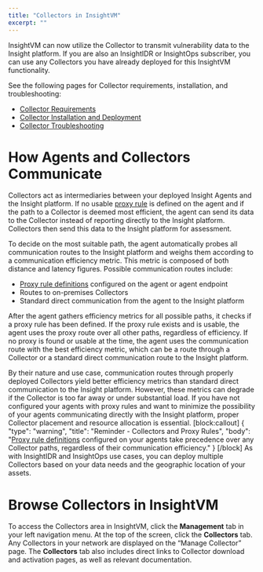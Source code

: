 ```yaml
---
title: "Collectors in InsightVM"
excerpt: ""
---
```

InsightVM can now utilize the Collector to transmit vulnerability data to the Insight platform.  If you are also an InsightIDR or InsightOps subscriber, you can use any Collectors you have already deployed for this InsightVM functionality.

See the following pages for Collector requirements, installation, and troubleshooting:

 * [Collector Requirements](doc:collector-requirements)
 * [Collector Installation and Deployment](doc:collector-installation-and-deployment)
 * [Collector Troubleshooting](doc:collector-troubleshooting)

# How Agents and Collectors Communicate

Collectors act as intermediaries between your deployed Insight Agents and the Insight platform.  If no usable [proxy rule](https://insightagent.help.rapid7.com/docs/proxy-configuration) is defined on the agent and if the path to a Collector is deemed most efficient, the agent can send its data to the Collector instead of reporting directly to the Insight platform. Collectors then send this data to the Insight platform for assessment.

To decide on the most suitable path, the agent automatically probes all communication routes to the Insight platform and weighs them according to a communication efficiency metric.  This metric is composed of both distance and latency figures.  Possible communication routes include:

* [Proxy rule definitions](https://insightagent.help.rapid7.com/docs/proxy-configuration) configured on the agent or agent endpoint
* Routes to on-premises Collectors
* Standard direct communication from the agent to the Insight platform

After the agent gathers efficiency metrics for all possible paths, it checks if a proxy rule has been defined.  If the proxy rule exists and is usable, the agent uses the proxy route over all other paths, regardless of efficiency.  If no proxy is found or usable at the time, the agent uses the communication route with the best efficiency metric, which can be a route through a Collector or a standard direct communication route to the Insight platform.

By their nature and use case, communication routes through properly deployed Collectors yield better efficiency metrics than standard direct communication to the Insight platform.  However, these metrics can degrade if the Collector is too far away or under substantial load.  If you have not configured your agents with proxy rules and want to minimize the possibility of your agents communicating directly with the Insight platform, proper Collector placement and resource allocation is essential.
[block:callout]
{
  "type": "warning",
  "title": "Reminder - Collectors and Proxy Rules",
  "body": "[Proxy rule definitions](https://insightagent.help.rapid7.com/docs/proxy-configuration) configured on your agents take precedence over any Collector paths, regardless of their communication efficiency."
}
[/block]
As with InsightIDR and InsightOps use cases, you can deploy multiple Collectors based on your data needs and the geographic location of your assets.

# Browse Collectors in InsightVM

To access the Collectors area in InsightVM, click the **Management** tab in your left navigation menu.  At the top of the screen, click the **Collectors** tab.  Any Collectors in your network are displayed on the “Manage Collector” page.  The **Collectors** tab also includes direct links to Collector download and activation pages, as well as relevant documentation.